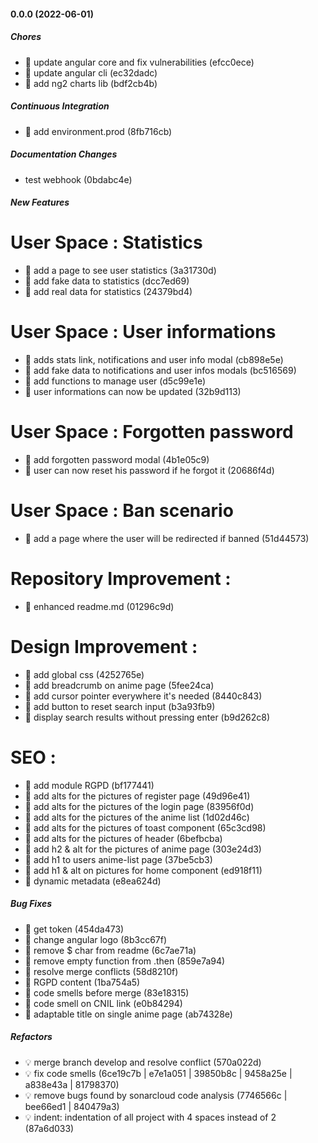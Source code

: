 #### 0.0.0 (2022-06-01)

##### Chores

-   🤖 update angular core and fix vulnerabilities (efcc0ece)
-   🤖 update angular cli (ec32dadc)
-   🤖 add ng2 charts lib (bdf2cb4b)

##### Continuous Integration

-   🎡 add environment.prod (8fb716cb)

##### Documentation Changes

-   test webhook (0bdabc4e)

##### New Features

# User Space : Statistics
-   🎸 add a page to see user statistics (3a31730d)
-   🎸 add fake data to statistics (dcc7ed69)
-   🎸 add real data for statistics (24379bd4)
# User Space : User informations
-   🎸 adds stats link, notifications and user info modal (cb898e5e)
-   🎸 add fake data to notifications and user infos modals (bc516569)
-   🎸 add functions to manage user (d5c99e1e)
-   🎸 user informations can now be updated (32b9d113)
# User Space : Forgotten password
-   🎸 add forgotten password modal (4b1e05c9)
-   🎸 user can now reset his password if he forgot it (20686f4d)
# User Space : Ban scenario
-   🎸 add a page where the user will be redirected if banned (51d44573)

# Repository Improvement :
-   🎸 enhanced readme.md (01296c9d)

# Design Improvement : 
-   🎸 add global css (4252765e)
-   🎸 add breadcrumb on anime page (5fee24ca)
-   🎸 add cursor pointer everywhere it's needed (8440c843)
-   🎸 add button to reset search input (b3a93fb9)
-   🎸 display search results without pressing enter (b9d262c8)

# SEO :
-   🎸 add module RGPD (bf177441)
-   🎸 add alts for the pictures of register page (49d96e41)
-   🎸 add alts for the pictures of the login page (83956f0d)
-   🎸 add alts for the pictures of the anime list (1d02d46c)
-   🎸 add alts for the pictures of toast component (65c3cd98)
-   🎸 add alts for the pictures of header (6befbcba)
-   🎸 add h2 & alt for the pictures of anime page (303e24d3)
-   🎸 add h1 to users anime-list page (37be5cb3)
-   🎸 add h1 & alt on pictures for home component (ed918f11)
-   🎸 dynamic metadata (e8ea624d)

##### Bug Fixes

-   🐛 get token (454da473)
-   🐛 change angular logo (8b3cc67f)
-   🐛 remove $ char from readme (6c7ae71a)
-   🐛 remove empty function from .then (859e7a94)
-   🐛 resolve merge conflicts (58d8210f)
-   🐛 RGPD content (1ba754a5)
-   🐛 code smells before merge (83e18315)
-   🐛 code smell on CNIL link (e0b84294)
-   🐛 adaptable title on single anime page (ab74328e)

##### Refactors

-   💡 merge branch develop and resolve conflict (570a022d)
-   💡 fix code smells (6ce19c7b | e7e1a051 | 39850b8c | 9458a25e | a838e43a | 81798370)
-   💡 remove bugs found by sonarcloud code analysis (7746566c | bee66ed1 | 840479a3)
-   💡 indent: indentation of all project with 4 spaces instead of 2 (87a6d033)
